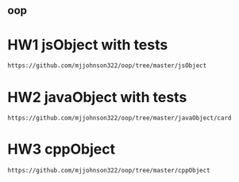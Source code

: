 ## oop

# HW1 jsObject with tests
```url
https://github.com/mjjohnson322/oop/tree/master/jsObject
```
# HW2 javaObject with tests
```url
https://github.com/mjjohnson322/oop/tree/master/javaObject/card
```
# HW3 cppObject
```url
https://github.com/mjjohnson322/oop/tree/master/cppObject
```


